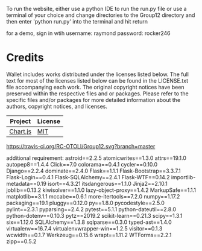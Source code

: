 To run the website, either 
use a python IDE to run the run.py file 
      or
use a terminal of your choice and change directories to the Group12 directory and then enter 'python run.py' into the terminal and hit return

for a demo, sign in wtih 
username: raymond
password: rocker246

# Credits

Wallet includes works distributed under the licenses listed below. The full text for most of the licenses listed below can be found in the LICENSE.txt file accompanying each work. The original copyright notices have been preserved within the respective files and or packages. Please refer to the specific files and/or packages for more detailed information about the authors, copyright notices, and licenses.

| Project                                  | License                                  |
| ---------------------------------------- | ---------------------------------------- |
| [Chart.js](https://www.chartjs.org/)     | [MIT](https://github.com/chartjs/Chart.js/blob/master/LICENSE.md) |

https://travis-ci.org/RC-OTOLI/Group12.svg?branch=master

additional requirement:
astroid==2.2.5
atomicwrites==1.3.0
attrs==19.1.0
autopep8==1.4.4
Click==7.0
colorama==0.4.1
cycler==0.10.0
Django==2.2.4
dominate==2.4.0
Flask==1.1.1
Flask-Bootstrap==3.3.7.1
Flask-Login==0.4.1
Flask-SQLAlchemy==2.4.1
Flask-WTF==0.14.2
importlib-metadata==0.19
isort==4.3.21
itsdangerous==1.1.0
Jinja2==2.10.1
joblib==0.13.2
kiwisolver==1.1.0
lazy-object-proxy==1.4.2
MarkupSafe==1.1.1
matplotlib==3.1.1
mccabe==0.6.1
more-itertools==7.2.0
numpy==1.17.2
packaging==19.1
pluggy==0.12.0
py==1.8.0
pycodestyle==2.5.0
pylint==2.3.1
pyparsing==2.4.2
pytest==5.1.1
python-dateutil==2.8.0
python-dotenv==0.10.3
pytz==2019.2
scikit-learn==0.21.3
scipy==1.3.1
six==1.12.0
SQLAlchemy==1.3.8
sqlparse==0.3.0
typed-ast==1.4.0
virtualenv==16.7.4
virtualenvwrapper-win==1.2.5
visitor==0.1.3
wcwidth==0.1.7
Werkzeug==0.15.6
wrapt==1.11.2
WTForms==2.2.1
zipp==0.5.2
